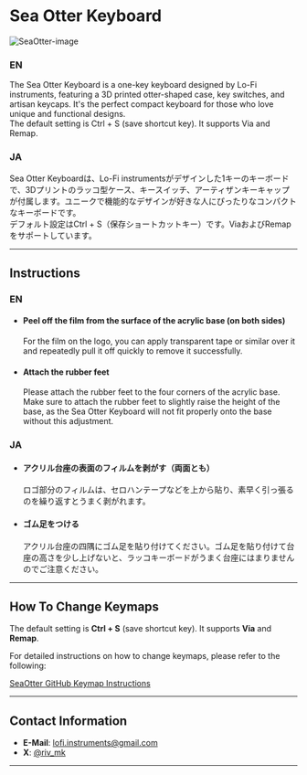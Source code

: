 # Sea Otter Keyboard
![SeaOtter-image](https://github.com/user-attachments/assets/cee67654-6314-4e95-b6d7-7baa934fe3be)
### EN
The Sea Otter Keyboard is a one-key keyboard designed by Lo-Fi instruments, featuring a 3D printed otter-shaped case, key switches, and artisan keycaps. It's the perfect compact keyboard for those who love unique and functional designs.  
The default setting is Ctrl + S (save shortcut key). It supports Via and Remap.

### JA
Sea Otter Keyboardは、Lo-Fi instrumentsがデザインした1キーのキーボードで、3Dプリントのラッコ型ケース、キースイッチ、アーティザンキーキャップが付属します。ユニークで機能的なデザインが好きな人にぴったりなコンパクトなキーボードです。  
デフォルト設定はCtrl + S（保存ショートカットキー）です。ViaおよびRemapをサポートしています。

---

## Instructions

### EN
- #### Peel off the film from the surface of the acrylic base (on both sides)
  For the film on the logo, you can apply transparent tape or similar over it and repeatedly pull it off quickly to remove it successfully.

- #### Attach the rubber feet
  Please attach the rubber feet to the four corners of the acrylic base. Make sure to attach the rubber feet to slightly raise the height of the base, as the Sea Otter Keyboard will not fit properly onto the base without this adjustment.

### JA
- #### アクリル台座の表面のフィルムを剥がす（両面とも）
  ロゴ部分のフィルムは、セロハンテープなどを上から貼り、素早く引っ張るのを繰り返すとうまく剥がれます。
 
- #### ゴム足をつける
  アクリル台座の四隅にゴム足を貼り付けてください。ゴム足を貼り付けて台座の高さを少し上げないと、ラッコキーボードがうまく台座にはまりませんのでご注意ください。

---

## How To Change Keymaps

The default setting is **Ctrl + S** (save shortcut key). It supports **Via** and **Remap**.

For detailed instructions on how to change keymaps, please refer to the following:

[SeaOtter GitHub Keymap Instructions](https://github.com/lofi-instruments/seaotter)

---

## Contact Information

- **E-Mail**: [lofi.instruments@gmail.com](mailto:lofi.instruments@gmail.com)
- **X**: [@riv_mk](https://twitter.com/riv_mk)

---

